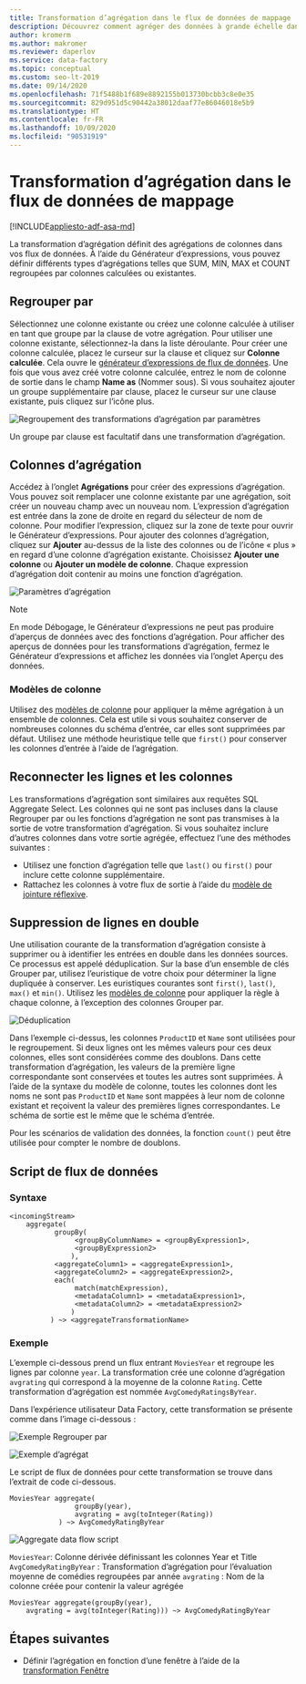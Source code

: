 ```yaml
---
title: Transformation d’agrégation dans le flux de données de mappage
description: Découvrez comment agréger des données à grande échelle dans Azure Data Factory avec la transformation d’agrégation de flux de données de mappage.
author: kromerm
ms.author: makromer
ms.reviewer: daperlov
ms.service: data-factory
ms.topic: conceptual
ms.custom: seo-lt-2019
ms.date: 09/14/2020
ms.openlocfilehash: 71f5488b1f689e8892155b013730bcbb3c8e0e35
ms.sourcegitcommit: 829d951d5c90442a38012daaf77e86046018e5b9
ms.translationtype: HT
ms.contentlocale: fr-FR
ms.lasthandoff: 10/09/2020
ms.locfileid: "90531919"
---
```

# <a name="aggregate-transformation-in-mapping-data-flow"></a>Transformation d’agrégation dans le flux de données de mappage

[!INCLUDE[appliesto-adf-asa-md](includes/appliesto-adf-asa-md.md)]

La transformation d’agrégation définit des agrégations de colonnes dans vos flux de données. À l’aide du Générateur d’expressions, vous pouvez définir différents types d’agrégations telles que SUM, MIN, MAX et COUNT regroupées par colonnes calculées ou existantes.

## <a name="group-by"></a>Regrouper par

Sélectionnez une colonne existante ou créez une colonne calculée à utiliser en tant que groupe par la clause de votre agrégation. Pour utiliser une colonne existante, sélectionnez-la dans la liste déroulante. Pour créer une colonne calculée, placez le curseur sur la clause et cliquez sur **Colonne calculée**. Cela ouvre le [générateur d’expressions de flux de données](concepts-data-flow-expression-builder.md). Une fois que vous avez créé votre colonne calculée, entrez le nom de colonne de sortie dans le champ **Name as** (Nommer sous). Si vous souhaitez ajouter un groupe supplémentaire par clause, placez le curseur sur une clause existante, puis cliquez sur l’icône plus.

![Regroupement des transformations d’agrégation par paramètres](media/data-flow/agg.png "Regroupement des transformations d’agrégation par paramètres")

Un groupe par clause est facultatif dans une transformation d’agrégation.

## <a name="aggregate-columns"></a>Colonnes d’agrégation

Accédez à l’onglet **Agrégations** pour créer des expressions d’agrégation. Vous pouvez soit remplacer une colonne existante par une agrégation, soit créer un nouveau champ avec un nouveau nom. L’expression d’agrégation est entrée dans la zone de droite en regard du sélecteur de nom de colonne. Pour modifier l’expression, cliquez sur la zone de texte pour ouvrir le Générateur d’expressions. Pour ajouter des colonnes d’agrégation, cliquez sur **Ajouter** au-dessus de la liste des colonnes ou de l’icône « plus » en regard d’une colonne d’agrégation existante. Choisissez **Ajouter une colonne** ou **Ajouter un modèle de colonne**. Chaque expression d’agrégation doit contenir au moins une fonction d’agrégation.

![Paramètres d’agrégation](media/data-flow/aggregate-columns.png "Paramètres d’agrégation")

> [!NOTE]
> En mode Débogage, le Générateur d’expressions ne peut pas produire d’aperçus de données avec des fonctions d’agrégation. Pour afficher des aperçus de données pour les transformations d’agrégation, fermez le Générateur d’expressions et affichez les données via l’onglet Aperçu des données.

### <a name="column-patterns"></a>Modèles de colonne

Utilisez des [modèles de colonne](concepts-data-flow-column-pattern.md) pour appliquer la même agrégation à un ensemble de colonnes. Cela est utile si vous souhaitez conserver de nombreuses colonnes du schéma d’entrée, car elles sont supprimées par défaut. Utilisez une méthode heuristique telle que `first()` pour conserver les colonnes d’entrée à l’aide de l’agrégation.

## <a name="reconnect-rows-and-columns"></a>Reconnecter les lignes et les colonnes

Les transformations d’agrégation sont similaires aux requêtes SQL Aggregate Select. Les colonnes qui ne sont pas incluses dans la clause Regrouper par ou les fonctions d’agrégation ne sont pas transmises à la sortie de votre transformation d’agrégation. Si vous souhaitez inclure d’autres colonnes dans votre sortie agrégée, effectuez l’une des méthodes suivantes :

* Utilisez une fonction d’agrégation telle que `last()` ou `first()` pour inclure cette colonne supplémentaire.
* Rattachez les colonnes à votre flux de sortie à l’aide du [modèle de jointure réflexive](https://mssqldude.wordpress.com/2018/12/20/adf-data-flows-self-join/).

## <a name="removing-duplicate-rows"></a>Suppression de lignes en double

Une utilisation courante de la transformation d’agrégation consiste à supprimer ou à identifier les entrées en double dans les données sources. Ce processus est appelé déduplication. Sur la base d’un ensemble de clés Grouper par, utilisez l’euristique de votre choix pour déterminer la ligne dupliquée à conserver. Les euristiques courantes sont `first()`, `last()`, `max()` et `min()`. Utilisez les [modèles de colonne](concepts-data-flow-column-pattern.md) pour appliquer la règle à chaque colonne, à l’exception des colonnes Grouper par.

![Déduplication](media/data-flow/agg-dedupe.png "Déduplication")

Dans l’exemple ci-dessus, les colonnes `ProductID` et `Name` sont utilisées pour le regroupement. Si deux lignes ont les mêmes valeurs pour ces deux colonnes, elles sont considérées comme des doublons. Dans cette transformation d’agrégation, les valeurs de la première ligne correspondante sont conservées et toutes les autres sont supprimées. À l’aide de la syntaxe du modèle de colonne, toutes les colonnes dont les noms ne sont pas `ProductID` et `Name` sont mappées à leur nom de colonne existant et reçoivent la valeur des premières lignes correspondantes. Le schéma de sortie est le même que le schéma d’entrée.

Pour les scénarios de validation des données, la fonction `count()` peut être utilisée pour compter le nombre de doublons.

## <a name="data-flow-script"></a>Script de flux de données

### <a name="syntax"></a>Syntaxe

```
<incomingStream>
    aggregate(
           groupBy(
                <groupByColumnName> = <groupByExpression1>,
                <groupByExpression2>
               ),
           <aggregateColumn1> = <aggregateExpression1>,
           <aggregateColumn2> = <aggregateExpression2>,
           each(
                match(matchExpression),
                <metadataColumn1> = <metadataExpression1>,
                <metadataColumn2> = <metadataExpression2>
               )
          ) ~> <aggregateTransformationName>
```

### <a name="example"></a>Exemple

L’exemple ci-dessous prend un flux entrant `MoviesYear` et regroupe les lignes par colonne `year`. La transformation crée une colonne d’agrégation `avgrating` qui correspond à la moyenne de la colonne `Rating`. Cette transformation d’agrégation est nommée `AvgComedyRatingsByYear`.

Dans l’expérience utilisateur Data Factory, cette transformation se présente comme dans l’image ci-dessous :

![Exemple Regrouper par](media/data-flow/agg-script1.png "Exemple Regrouper par")

![Exemple d’agrégat](media/data-flow/agg-script2.png "Exemple d’agrégat")

Le script de flux de données pour cette transformation se trouve dans l’extrait de code ci-dessous.

```
MoviesYear aggregate(
                groupBy(year),
                avgrating = avg(toInteger(Rating))
            ) ~> AvgComedyRatingByYear
```

![Aggregate data flow script](media/data-flow/aggdfs1.png "Agréger le script de flux de données")

```MoviesYear```: Colonne dérivée définissant les colonnes Year et Title ```AvgComedyRatingByYear``` : Transformation d’agrégation pour l’évaluation moyenne de comédies regroupées par année ```avgrating``` : Nom de la colonne créée pour contenir la valeur agrégée

```
MoviesYear aggregate(groupBy(year),
    avgrating = avg(toInteger(Rating))) ~> AvgComedyRatingByYear
```

## <a name="next-steps"></a>Étapes suivantes

* Définir l’agrégation en fonction d’une fenêtre à l’aide de la [transformation Fenêtre](data-flow-window.md)
